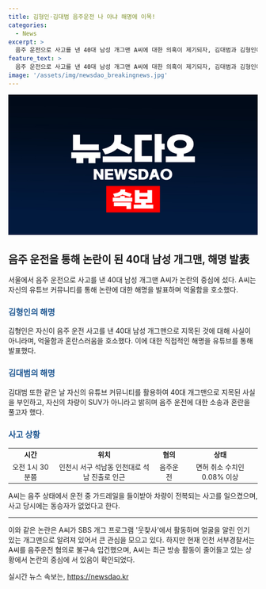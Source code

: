```yaml
---
title: 김형인·김대범 음주운전 나 아냐 해명에 이목!
categories:
  - News
excerpt: >
  음주 운전으로 사고를 낸 40대 남성 개그맨 A씨에 대한 의혹이 제기되자, 김대범과 김형인이 직접 해명에 나서고 있다. 김형인은 자신의 유튜브를 통해 해당 사고의 주연이 아니라며 억울함을 호소했고, 김대범도 같은 날 자신의 유튜브를 통해 40대 개그맨은 제가 아니다고 말했다. 인천 서부경찰서는 A씨를 음주운전 혐의로 불구속 입건했으며, 혈중알코올농도가 면허 취소 수치였던 것으로 전해졌다. A씨는 이 사고로 차량을 전복시켰으며, 최근 방송 활동이 줄어들고 있는 것으로 알려졌다.
feature_text: >
  음주 운전으로 사고를 낸 40대 남성 개그맨 A씨에 대한 의혹이 제기되자, 김대범과 김형인이 직접 해명에 나서고 있다. 김형인은 자신의 유튜브를 통해 해당 사고의 주연이 아니라며 억울함을 호소했고, 김대범도 같은 날 자신의 유튜브를 통해 40대 개그맨은 제가 아니다고 말했다. 인천 서부경찰서는 A씨를 음주운전 혐의로 불구속 입건했으며, 혈중알코올농도가 면허 취소 수치였던 것으로 전해졌다. A씨는 이 사고로 차량을 전복시켰으며, 최근 방송 활동이 줄어들고 있는 것으로 알려졌다.
image: '/assets/img/newsdao_breakingnews.jpg'
---
```


<p><img src="/assets/img/newsdao_breakingnews.jpg" alt="firstkoreanews 속보" /></p>

<h2 data-ke-size="size26">음주 운전을 통해 논란이 된 40대 남성 개그맨, 해명 발表</h2>

<p data-ke-size="size16">서울에서 음주 운전으로 사고를 낸 40대 남성 개그맨 A씨가 논란의 중심에 섰다. A씨는 자신의 유튜브 커뮤니티를 통해 논란에 대한 해명을 발표하며 억울함을 호소했다.</p>

<h3><b><span style="color: #1a5490;">김형인의 해명</span></b></h3>

<p data-ke-size="size16">김형인은 자신이 음주 운전 사고를 낸 40대 남성 개그맨으로 지목된 것에 대해 사실이 아니라며, 억울함과 혼란스러움을 호소했다. 이에 대한 직접적인 해명을 유튜브를 통해 발표했다.</p>

<h3><b><span style="color: #1a5490;">김대범의 해명</span></b></h3>

<p data-ke-size="size16">김대범 또한 같은 날 자신의 유튜브 커뮤니티를 활용하여 40대 개그맨으로 지목된 사실을 부인하고, 자신의 차량이 SUV가 아니라고 밝히며 음주 운전에 대한 소송과 혼란을 풀고자 했다.</p>

<h3><b><span style="color: #1a5490;">사고 상황</span></b></h3>

<table>
    <tbody>
        <tr>
            <td style="text-align: center; height: 17px;"><b>시간</b></td>
            <td style="text-align: center; height: 17px;"><b>위치</b></td>
            <td style="text-align: center; height: 17px;"><b>혐의</b></td>
            <td style="text-align: center; height: 17px;"><b>상태</b></td>
        </tr>
        <tr>
            <td style="text-align: center; height: 17px;">오전 1시 30분쯤</td>
            <td style="text-align: center; height: 17px;">인천시 서구 석남동 인천대로 석남 진출로 인근</td>
            <td style="text-align: center; height: 17px;">음주운전</td>
            <td style="text-align: center; height: 17px;">면허 취소 수치인 0.08% 이상</td>
        </tr>
    </tbody>
</table>

<p data-ke-size="size16">A씨는 음주 상태에서 운전 중 가드레일을 들이받아 차량이 전복되는 사고를 일으켰으며, 사고 당시에는 동승자가 없었다고 한다.</p>

<hr>

<p data-ke-size="size16">이와 같은 논란은 A씨가 SBS 개그 프로그램 '웃찾사'에서 활동하며 얼굴을 알린 인기 있는 개그맨으로 알려져 있어서 큰 관심을 모으고 있다. 하지만 현재 인천 서부경찰서는 A씨를 음주운전 혐의로 불구속 입건했으며, A씨는 최근 방송 활동이 줄어들고 있는 상황에서 논란의 중심에 서 있음이 확인되었다.</p>
실시간 뉴스 속보는, <a href="https://newsdao.kr" rel="dofollow">https://newsdao.kr</a>


